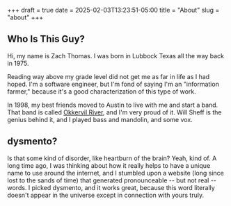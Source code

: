 +++ 
draft = true
date = 2025-02-03T13:23:51-05:00
title = "About"
slug = "about"
+++

## Who Is This Guy?

Hi, my name is Zach Thomas. I was born in Lubbock Texas all the way back in 1975.

Reading way above my grade level did not get me as far in life as I had hoped. I'm a software
engineer, but I'm fond of saying I'm an "information farmer," because it's a good characterization
of this type of work.

In 1998, my best friends moved to Austin to live with me and start a band. That band is called
[Okkervil River](https://en.wikipedia.org/wiki/Okkervil_River), and I'm very proud of it. Will Sheff
is the genius behind it, and I played bass and mandolin, and some vox.

## dysmento?

Is that some kind of disorder, like heartburn of the brain? Yeah, kind of. A long time ago, I was
thinking about how it really helps to have a unique name to use around the internet, and I stumbled
upon a website (long since lost to the sands of time) that generated pronounceable -- but not real --
words. I picked dysmento, and it works great, because this word literally doesn't appear in the
universe except in connection with yours truly.